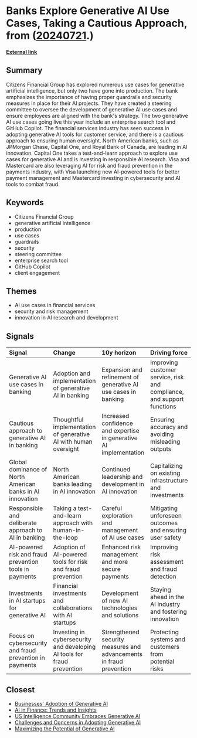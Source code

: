 # __Banks Explore Generative AI Use Cases, Taking a Cautious Approach__, from ([20240721](https://kghosh.substack.com/p/20240721).)

__[External link](https://fortune.com/2024/05/29/ai-financial-services-vulnerabilities-finance-security/)__



## Summary

Citizens Financial Group has explored numerous use cases for generative artificial intelligence, but only two have gone into production. The bank emphasizes the importance of having proper guardrails and security measures in place for their AI projects. They have created a steering committee to oversee the development of generative AI use cases and ensure employees are aligned with the bank's strategy. The two generative AI use cases going live this year include an enterprise search tool and GitHub Copilot. The financial services industry has seen success in adopting generative AI tools for customer service, and there is a cautious approach to ensuring human oversight. North American banks, such as JPMorgan Chase, Capital One, and Royal Bank of Canada, are leading in AI innovation. Capital One takes a test-and-learn approach to explore use cases for generative AI and is investing in responsible AI research. Visa and Mastercard are also leveraging AI for risk and fraud prevention in the payments industry, with Visa launching new AI-powered tools for better payment management and Mastercard investing in cybersecurity and AI tools to combat fraud.

## Keywords

* Citizens Financial Group
* generative artificial intelligence
* production
* use cases
* guardrails
* security
* steering committee
* enterprise search tool
* GitHub Copilot
* client engagement

## Themes

* AI use cases in financial services
* security and risk management
* innovation in AI research and development

## Signals

| Signal                                                    | Change                                                                  | 10y horizon                                                         | Driving force                                                          |
|:----------------------------------------------------------|:------------------------------------------------------------------------|:--------------------------------------------------------------------|:-----------------------------------------------------------------------|
| Generative AI use cases in banking                        | Adoption and implementation of generative AI in banking                 | Expansion and refinement of generative AI use cases in banking      | Improving customer service, risk and compliance, and support functions |
| Cautious approach to generative AI in banking             | Thoughtful implementation of generative AI with human oversight         | Increased confidence and expertise in generative AI implementation  | Ensuring accuracy and avoiding misleading outputs                      |
| Global dominance of North American banks in AI innovation | North American banks leading in AI innovation                           | Continued leadership and development in AI innovation               | Capitalizing on existing infrastructure and investments                |
| Responsible and deliberate approach to AI in banking      | Taking a test-and-learn approach with human-in-the-loop                 | Careful exploration and management of AI use cases                  | Mitigating unforeseen outcomes and ensuring user safety                |
| AI-powered risk and fraud prevention tools in payments    | Adoption of AI-powered tools for risk and fraud prevention              | Enhanced risk management and more secure payments                   | Improving risk assessment and fraud detection                          |
| Investments in AI startups for generative AI              | Financial investments and collaborations with AI startups               | Development of new AI technologies and solutions                    | Staying ahead in the AI industry and fostering innovation              |
| Focus on cybersecurity and fraud prevention in payments   | Investing in cybersecurity and developing AI tools for fraud prevention | Strengthened security measures and advancements in fraud prevention | Protecting systems and customers from potential risks                  |

## Closest

* [Businesses' Adoption of Generative AI](767b74c90576473294b2c47568c0e355)
* [AI in Finance: Trends and Insights](4aa95b7cab07b8a488c0b6830f63b671)
* [US Intelligence Community Embraces Generative AI](dc6864119c8835a3637517b2a4fe9fbb)
* [Challenges and Concerns in Adopting Generative AI](6a8633d1148eb442435b9f6bca735ad3)
* [Maximizing the Potential of Generative AI](cff1a5331e2a0947c902edfd1aa39f6a)